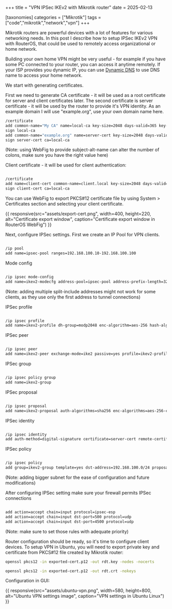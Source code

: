 +++
title = "VPN IPSec IKEv2 with Mikrotik router"
date = 2025-02-13

[taxonomies]
categories = ["Mikrotik"]
tags = ["code","mikrotik","network","vpn"]
+++

Mikrotik routers are powerful devices with a lot of features for various networking needs. In this post I describe how to setup IPSec IKEv2 VPN with RouterOS, that could be used to remotely access organizational or home network. 
<!-- more -->
Building your own home VPN might be very useful - for example if you have some PC connected to your router, you can access it anytime remotely. If your ISP provides you dynamic IP, you can use [Dynamic DNS](@/dyndns-ovh-mikrotik/index.md) to use DNS name to access your home network.

We start with generating certificates.

First we need to generate CA certificate - it will be used as a root certificate for server and client certificates later. The second certificate is server certificate - it will be used by the router to provide it's VPN identity. As an example domain I will use "example.org", use your own domain name here.

```bash
/certificate
add common-name="My CA" name=local-ca key-size=2048 days-valid=365 key-usage=key-cert-sign,crl-sign
sign local-ca 
add common-name="example.org" name=server-cert key-size=2048 days-valid=365 subject-alt-name=DNS:example.org key-usage=tls-server 
sign server-cert ca=local-ca

```
(Note: using WebFig to provide subject-alt-name can alter the number of colons, make sure you have the right value here)

Client certificate - it will be used for client authentication:

```bash

/certificate
add name=client-cert common-name=client.local key-size=2048 days-valid=365 key-usage=tls-client
sign client-cert ca=local-ca

```
You can use WebFig to export PKCS#12 certificate file by using System > Certificates section and selecting your client certificate.

{{ responsive(src="assets/export-cert.png", width=400, height=220, alt="Certificate export window", caption="Certificate export window in RouterOS WebFig") }}

Next, configure IPSec settings. First we create an IP Pool for VPN clients.

```bash

/ip pool
add name=ipsec-pool ranges=192.168.100.10-192.168.100.100
```

Mode config

```bash

/ip ipsec mode-config
add name=ikev2-modecfg address-pool=ipsec-pool address-prefix-length=32 system-dns=yes
```
(Note: adding multiple split-include addresses might not work for some clients, as they use only the first address to tunnel connections)


IPSec profile

```bash

/ip ipsec profile
add name=ikev2-profile dh-group=modp2048 enc-algorithm=aes-256 hash-algorithm=sha256
```

IPSec peer

```bash

/ip ipsec peer
add name=ikev2-peer exchange-mode=ike2 passive=yes profile=ikev2-profile send-initial-contact=no
```

IPSec group

```bash

/ip ipsec policy group
add name=ikev2-group
```

IPSec proposal

```bash

/ip ipsec proposal
add name=ikev2-proposal auth-algorithms=sha256 enc-algorithms=aes-256-cbc lifetime=1h pfs-group=modp2048
```

IPSec identity

```bash

/ip ipsec identity
add auth-method=digital-signature certificate=server-cert remote-certificate=client-cert generate-policy=port-strict mode-config=ikev2-modecfg peer=ikev2-peer policy-template-group=ikev2-group match-by=certificate
```

IPSec policy

```bash

/ip ipsec policy
add group=ikev2-group template=yes dst-address=192.168.100.0/24 proposal=ikev2-proposal
```
(Note: adding bigger subnet for the ease of configuration and future modifications)

After configuring IPSec setting make sure your firewall permits IPSec connections

```bash

add action=accept chain=input protocol=ipsec-esp
add action=accept chain=input dst-port=500 protocol=udp
add action=accept chain=input dst-port=4500 protocol=udp
```
(Note: make sure to set those rules with adequate priority)

Router configuration should be ready, so it's time to configure client devices. To setup VPN in Ubuntu, you will need to export private key and certificate from PKCS#12 file created by Mikrotik router:

```bash
openssl pkcs12 -in exported-cert.p12 -out rdt.key -nodes -nocerts

openssl pkcs12 -in exported-cert.p12 -out rdt.crt -nokeys
```
Configuration in GUI:


{{ responsive(src="assets/ubuntu-vpn.png", width=580, height=800, alt="Ubuntu VPN settings image", caption="VPN settings in Ubuntu Linux") }}

